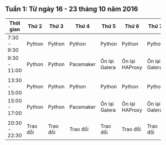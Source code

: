 ## Tuần 1: Từ ngày 16 - 23 tháng 10 năm 2016

Thời gian | Thứ 2 | Thứ 3 | Thứ 4 | Thứ 5 | Thứ 6 | Thứ 7 | CN |
--- | --- | --- | --- | --- | --- | --- | --- |
7:30 - 9:30 | Python | Python | Python | Python | Python | Python | Python |
9:30 - 11:00 | Python | Python | Pacemaker | Ôn lại Galera | Ôn lại HAProxy | Ôn lại Galera | Ôn lại HAProxy |
| | | | | | | |
13:30 - 15:00 | Python | Python | Python | Python | Python | Python | Python |
15:00 - 17:00 | Python | Python | Pacemaker | Ôn lại Galera | Ôn lại HAProxy | Ôn lại Galera | Ôn lại HAProxy |
| | | | | | | |
20:30 - 22:30 | Trao đổi | Trao đổi | Trao đổi | Trao đổi | Trao đổi | Trao đổi |  |